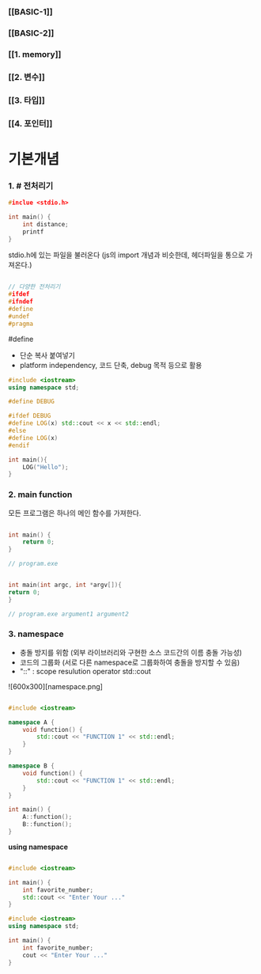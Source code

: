 ### [[BASIC-1]]

### [[BASIC-2]]

### [[1. memory]]

### [[2. 변수]]

### [[3. 타입]]

### [[4. 포인터]]


# 기본개념

### 1. # 전처리기

```cpp
#inclue <stdio.h>

int main() {
	int distance;
	printf
}
```

stdio.h에 있는 파일을 불러온다 (js의 import 개념과 비슷한데, 헤더파일을 통으로 가져온다.)


```cpp

// 다양한 전처리기
#ifdef
#ifndef
#define
#undef
#pragma
```


#define
- 단순 복사 붙여넣기
- platform independency, 코드 단축, debug 목적 등으로 활용
```cpp
#include <iostream>
using namespace std;

#define DEBUG

#ifdef DEBUG
#define LOG(x) std::cout << x << std::endl;
#else
#define LOG(x)
#endif

int main(){
	LOG("Hello");
}
```


### 2. main function

모든 프로그램은 하나의 메인 함수를 가져한다.

```cpp

int main() {
	return 0;
}

// program.exe


int main(int argc, int *argv[]){
return 0;
}

// program.exe argument1 argument2
```

### 3. namespace

- 충돌 방지를 위함 (외부 라이브러리와 구현한 소스 코드간의 이름 충돌 가능성)
- 코드의 그룹화 (서로 다른 namespace로 그룹화하여 충돌을 방지할 수 있음)
- "::" : scope resulution operator std::cout



![600x300][namespace.png]


```cpp

#include <iostream>

namespace A {
	void function() {
		std::cout << "FUNCTION 1" << std::endl;
	}
}

namespace B {
	void function() {
		std::cout << "FUNCTION 1" << std::endl;
	}
}

int main() {
	A::function();
	B::function();
}

```

**using namespace**
```cpp

#include <iostream>

int main() {
	int favorite_number;
	std::cout << "Enter Your ..."
}


```

```cpp
#include <iostream>
using namespace std;

int main() {
	int favorite_number;
	cout << "Enter Your ..."
}


```